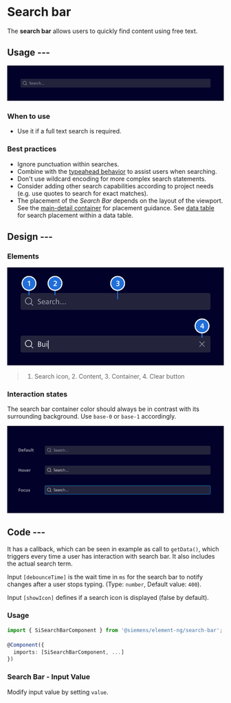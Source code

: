 # Search bar

The **search bar** allows users to quickly find content using free text.

## Usage ---

![Search bar](images/search-bar.png)

### When to use

- Use it if a full text search is required.

### Best practices

- Ignore punctuation within searches.
- Combine with the [typeahead behavior](../sorting-filtering/typeahead.md) to
  assist users when searching.
- Don't use wildcard encoding for more complex search statements.
- Consider adding other search capabilities according to project needs (e.g. use
  quotes to search for exact matches).
- The placement of the *Search Bar* depends on the layout of the viewport. See
  the [main-detail container](../layout-navigation/main-detail-container.md)
  for placement guidance. See [data table](../lists-tables-trees/datatable.md)
  for search placement within a data table.

## Design ---

### Elements

![Search bar elements](images/search-bar-elements.png)

> 1. Search icon, 2. Content, 3. Container, 4. Clear button

### Interaction states

The search bar container color should always be in contrast with its
surrounding background. Use `base-0` or `base-1` accordingly.

![search bar states](images/search-bar-states.png)

## Code ---

It has a callback, which can be seen in example as call to `getData()`, which
triggers every time a user has interaction with search bar. It also includes the
actual search term.

Input `[debounceTime]` is the wait time in `ms` for the search bar to notify
changes after a user stops typing. (Type: `number`, Default value: `400`).
  
Input `[showIcon]` defines if a search icon is displayed (false by default).

### Usage

```ts
import { SiSearchBarComponent } from '@siemens/element-ng/search-bar';

@Component({
  imports: [SiSearchBarComponent, ...]
})
```

<si-docs-component example="si-search-bar/si-search-bar"></si-docs-component>

### Search Bar - Input Value

Modify input value by setting `value`.

<si-docs-component example="si-search-bar/si-search-bar-value"></si-docs-component>

<si-docs-api component="SiSearchBarComponent"></si-docs-api>

<si-docs-types></si-docs-types>

